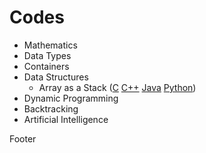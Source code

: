 # Codes
- Mathematics
- Data Types
- Containers
- Data Structures
  - Array as a Stack ([C](Data-Structures/Stacks/Stack/Stack.c) [C++](Data-Structures/Stacks/Stack/Stack.cpp) [Java](Data-Structures/Stacks/Stack/Stack.java) [Python](Data-Structures/Stacks/Stack/Stack.py))
- Dynamic Programming
- Backtracking
- Artificial Intelligence

Footer
